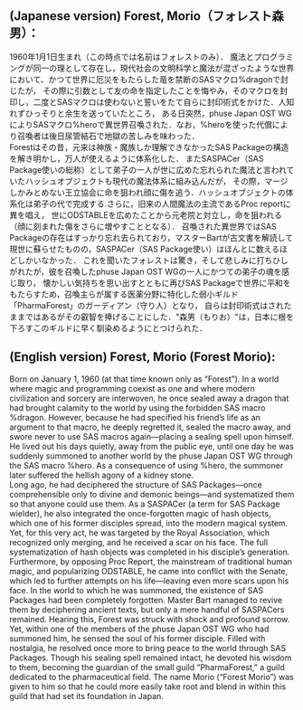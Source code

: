 ## (Japanese version) Forest, Morio（フォレスト森男）：
1960年1月1日生まれ（この時点では名前はフォレストのみ）．
魔法とプログラミングが同一の理として存在し，現代社会の文明科学と魔法が混ざったような世界において、かつて世界に厄災をもたらした竜を禁断のSASマクロ%dragonで封じたが，
その際に引数として友の命を指定したことを悔やみ，そのマクロを封印し，二度とSASマクロは使わないと誓いをたて自らに封印術式をかけた．人知れずひっそりと余生を送っていたところ，
ある日突然，phuse Japan OST WGによりSASマクロ%heroで異世界召喚された．なお，%heroを使った代償により召喚者は後日尿管結石で地獄の苦しみを味わった．  
Forestはその昔，元来は神族・魔族しか理解できなかったSAS Packageの構造を解き明かし，万人が使えるように体系化した．
またSASPACer（SAS Package使いの総称）として弟子の一人が世に広めた忘れられた魔法と言われていたハッシュオブジェクトも現代の魔法体系に組み込んだが，
その際，マージしかみとめない王立協会に命を狙われ顔に傷を追う．ハッシュオブジェクトの体系化は弟子の代で完成する.さらに，旧来の人間魔法の主流であるProc reportに異を唱え，
世にODSTABLEを広めたことから元老院と対立し，命を狙われる（顔に刻まれた傷をさらに増やすこととなる）．
召喚された異世界ではSAS Packageの存在はすっかり忘れ去られており，マスターBartが古文書を解読して現世に蘇らせたものの，SASPACer（SAS Package使い）はほんとに数えるほどしかいなかった．
これを聞いたフォレストは驚き，そして悲しみに打ちひしがれたが，彼を召喚したphuse Japan OST WGの一人にかつての弟子の魂を感じ取り，
懐かしい気持ちを思い出すとともに再びSAS Packageで世界に平和をもたらすため，召喚主らが属する医薬分野に特化した弱小ギルド「PharmaForest」のガーディアン（守り人）となり，
自らは封印術式はされたままではあるがその叡智を捧げることにした．"森男（もりお）"は，日本に根を下ろすこのギルドに早く馴染めるようにとつけられた．  

## (English version) Forest, Morio (Forest Morio):
Born on January 1, 1960 (at that time known only as “Forest”).
In a world where magic and programming coexist as one and where modern civilization and sorcery are interwoven, he once sealed away a dragon that had brought calamity to the world by using the forbidden SAS macro %dragon. However, because he had specified his friend’s life as an argument to that macro, he deeply regretted it, sealed the macro away, and swore never to use SAS macros again—placing a sealing spell upon himself.
He lived out his days quietly, away from the public eye, until one day he was suddenly summoned to another world by the phuse Japan OST WG through the SAS macro %hero. As a consequence of using %hero, the summoner later suffered the hellish agony of a kidney stone.  
Long ago, he had deciphered the structure of SAS Packages—once comprehensible only to divine and demonic beings—and systematized them so that anyone could use them. As a SASPACer (a term for SAS Package wielder), he also integrated the once-forgotten magic of hash objects, which one of his former disciples spread, into the modern magical system. Yet, for this very act, he was targeted by the Royal Association, which recognized only merging, and he received a scar on his face. The full systematization of hash objects was completed in his disciple’s generation.
Furthermore, by opposing Proc Report, the mainstream of traditional human magic, and popularizing ODSTABLE, he came into conflict with the Senate, which led to further attempts on his life—leaving even more scars upon his face.
In the world to which he was summoned, the existence of SAS Packages had been completely forgotten. Master Bart managed to revive them by deciphering ancient texts, but only a mere handful of SASPACers remained.
Hearing this, Forest was struck with shock and profound sorrow. Yet, within one of the members of the phuse Japan OST WG who had summoned him, he sensed the soul of his former disciple. Filled with nostalgia, he resolved once more to bring peace to the world through SAS Packages. Though his sealing spell remained intact, he devoted his wisdom to them, becoming the guardian of the small guild “PharmaForest,” a guild dedicated to the pharmaceutical field.
The name Morio (“Forest Morio”) was given to him so that he could more easily take root and blend in within this guild that had set its foundation in Japan.
